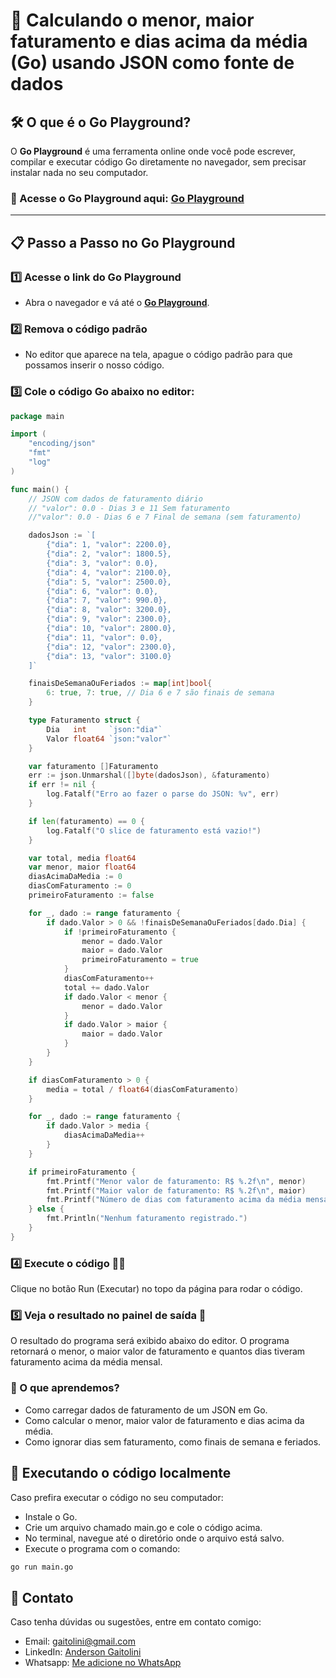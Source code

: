 # 🚀 Calculando o menor, maior faturamento e dias acima da média (Go) usando JSON como fonte de dados

## 🛠️ O que é o Go Playground?
O **Go Playground** é uma ferramenta online onde você pode escrever, compilar e executar código Go diretamente no navegador, sem precisar instalar nada no seu computador.

### 🔗 Acesse o Go Playground aqui: [Go Playground](https://play.golang.org/)

---

## 📋 Passo a Passo no Go Playground

### 1️⃣ **Acesse o link do Go Playground**
- Abra o navegador e vá até o **[Go Playground](https://play.golang.org/)**.

### 2️⃣ **Remova o código padrão**
- No editor que aparece na tela, apague o código padrão para que possamos inserir o nosso código.

### 3️⃣ **Cole o código Go abaixo no editor**:

```go
package main

import (
	"encoding/json"
	"fmt"
	"log"
)

func main() {
	// JSON com dados de faturamento diário
	// "valor": 0.0 - Dias 3 e 11 Sem faturamento
	//"valor": 0.0 - Dias 6 e 7 Final de semana (sem faturamento)

	dadosJson := `[
        {"dia": 1, "valor": 2200.0},
        {"dia": 2, "valor": 1800.5},
        {"dia": 3, "valor": 0.0},   
        {"dia": 4, "valor": 2100.0},
        {"dia": 5, "valor": 2500.0},
        {"dia": 6, "valor": 0.0}, 
        {"dia": 7, "valor": 990.0},    
        {"dia": 8, "valor": 3200.0},
        {"dia": 9, "valor": 2300.0},
        {"dia": 10, "valor": 2800.0},
        {"dia": 11, "valor": 0.0},
        {"dia": 12, "valor": 2300.0},
        {"dia": 13, "valor": 3100.0}
    ]`

	finaisDeSemanaOuFeriados := map[int]bool{
		6: true, 7: true, // Dia 6 e 7 são finais de semana
	}

	type Faturamento struct {
		Dia   int     `json:"dia"`
		Valor float64 `json:"valor"`
	}

	var faturamento []Faturamento
	err := json.Unmarshal([]byte(dadosJson), &faturamento)
	if err != nil {
		log.Fatalf("Erro ao fazer o parse do JSON: %v", err)
	}

	if len(faturamento) == 0 {
		log.Fatalf("O slice de faturamento está vazio!")
	}

	var total, media float64
	var menor, maior float64
	diasAcimaDaMedia := 0
	diasComFaturamento := 0
	primeiroFaturamento := false

	for _, dado := range faturamento {
		if dado.Valor > 0 && !finaisDeSemanaOuFeriados[dado.Dia] {
			if !primeiroFaturamento {
				menor = dado.Valor
				maior = dado.Valor
				primeiroFaturamento = true
			}
			diasComFaturamento++
			total += dado.Valor
			if dado.Valor < menor {
				menor = dado.Valor
			}
			if dado.Valor > maior {
				maior = dado.Valor
			}
		}
	}

	if diasComFaturamento > 0 {
		media = total / float64(diasComFaturamento)
	}

	for _, dado := range faturamento {
		if dado.Valor > media {
			diasAcimaDaMedia++
		}
	}

	if primeiroFaturamento {
		fmt.Printf("Menor valor de faturamento: R$ %.2f\n", menor)
		fmt.Printf("Maior valor de faturamento: R$ %.2f\n", maior)
		fmt.Printf("Número de dias com faturamento acima da média mensal: %d\n", diasAcimaDaMedia)
	} else {
		fmt.Println("Nenhum faturamento registrado.")
	}
}
```
### 4️⃣ Execute o código 🏃‍♂️
Clique no botão Run (Executar) no topo da página para rodar o código.
### 5️⃣ Veja o resultado no painel de saída 🎉
O resultado do programa será exibido abaixo do editor. O programa retornará o menor, o maior valor de faturamento e quantos dias tiveram faturamento acima da média mensal.
### 🔄 O que aprendemos?
- Como carregar dados de faturamento de um JSON em Go.
- Como calcular o menor, maior valor de faturamento e dias acima da média.
- Como ignorar dias sem faturamento, como finais de semana e feriados.

## 🚀 Executando o código localmente
Caso prefira executar o código no seu computador:

- Instale o Go.
- Crie um arquivo chamado main.go e cole o código acima.
- No terminal, navegue até o diretório onde o arquivo está salvo.
- Execute o programa com o comando:

~~~~bash
go run main.go
~~~~

## 📲 Contato
Caso tenha dúvidas ou sugestões, entre em contato comigo:

 - Email: gaitolini@gmail.com
 - LinkedIn: [Anderson Gaitolini](https://www.linkedin.com/in/andersongaitolini/)
 - Whatsapp: [Me adicione no WhatsApp](https://wa.me/qr/CFND4RGOJHHUN1)
